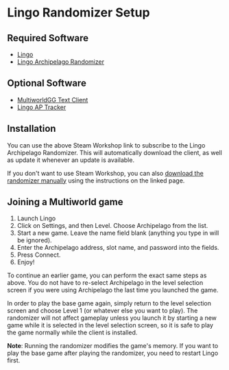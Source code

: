 # Lingo Randomizer Setup

## Required Software

- [Lingo](https://store.steampowered.com/app/1814170/Lingo/)
- [Lingo Archipelago Randomizer](https://steamcommunity.com/sharedfiles/filedetails/?id=3092505110)

## Optional Software

- [MultiworldGG Text Client](https://github.com/MultiworldGG/MultiworldGG/releases)
- [Lingo AP Tracker](https://code.fourisland.com/lingo-ap-tracker/about/CHANGELOG.md)

## Installation

You can use the above Steam Workshop link to subscribe to the Lingo Archipelago Randomizer. This will automatically
download the client, as well as update it whenever an update is available.

If you don't want to use Steam Workshop, you can also
[download the randomizer manually](https://code.fourisland.com/lingo-archipelago/about/) using the instructions on the
linked page.

## Joining a Multiworld game

1. Launch Lingo
2. Click on Settings, and then Level. Choose Archipelago from the list.
3. Start a new game. Leave the name field blank (anything you type in will be
   ignored).
4. Enter the Archipelago address, slot name, and password into the fields.
5. Press Connect.
6. Enjoy!

To continue an earlier game, you can perform the exact same steps as above. You
do not have to re-select Archipelago in the level selection screen if you were
using Archipelago the last time you launched the game.

In order to play the base game again, simply return to the level selection
screen and choose Level 1 (or whatever else you want to play). The randomizer
will not affect gameplay unless you launch it by starting a new game while it is
selected in the level selection screen, so it is safe to play the game normally
while the client is installed.

**Note**: Running the randomizer modifies the game's memory. If you want to play
the base game after playing the randomizer, you need to restart Lingo first.
